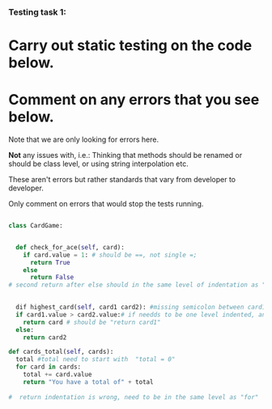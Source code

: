 ### Testing task 1:

# Carry out static testing on the code below.
# Comment on any errors that you see below.

Note that we are only looking for errors here.

**Not** any issues with, i.e.: 
Thinking that methods should be renamed or should be class level, or using string interpolation etc. 

These aren't errors but rather standards that vary from developer to developer. 

Only comment on errors that would stop the tests running.

```python

class CardGame:


  def check_for_ace(self, card):
    if card.value = 1: # should be ==, not single =;
      return True
    else
      return False
# second return after else should in the same level of indentation as "if"(no "else" needed )
   

  dif highest_card(self, card1 card2): #missing semicolon between card1 and card2. # Also "def" not "dif"; 
  if card1.value > card2.value:# if needds to be one level indented, and return after it indented one level more than if
    return card # should be "return card1"
  else:
    return card2

def cards_total(self, cards):
  total #total need to start with  "total = 0"
  for card in cards:
    total += card.value
    return "You have a total of" + total
    
#  return indentation is wrong, need to be in the same level as "for"
 
```
